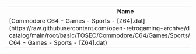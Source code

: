 <table>
<tr><th>Name</th><th>Size</th></tr>
<tr><td>[Commodore C64 - Games - Sports - [Z64].dat](https://raw.githubusercontent.com/open-retrogaming-archive/dat-catalog/main/root/basic/TOSEC/Commodore/C64/Games/Sports/[Z64]/Commodore C64 - Games - Sports - [Z64].dat)</td><td>112414</td></tr>
</table>
